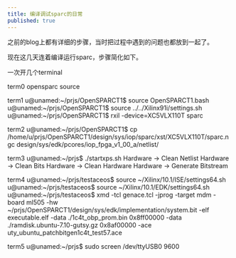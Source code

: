 ```yaml
---
title: 编译调试sparc的日常
published: true
---
```


之前的blog上都有详细的步骤，当时把过程中遇到的问题也都放到一起了。

现在这几天连着编译运行sparc，步骤简化如下。



一次开几个terminal

term0 
opensparc source

term1
u@unamed:~/prjs/OpenSPARCT1$ source OpenSPARCT1.bash 
u@unamed:~/prjs/OpenSPARCT1$ source ../../Xilinx91i/settings.sh 
u@unamed:~/prjs/OpenSPARCT1$ rxil -device=XC5VLX110T sparc

term2
u@unamed:~/prjs/OpenSPARCT1$ cp /home/u/prjs/OpenSPARCT1/design/sys/iop/sparc/xst/XC5VLX110T/sparc.ngc design/sys/edk/pcores/iop_fpga_v1_00_a/netlist/

term3
u@unamed:~/prjs$ ./startxps.sh
Hardware -> Clean Netlist
Hardware -> Clean Bits
Hardware -> Clean Hardware
Hardware -> Generate Bitstream

term4
u@unamed:~/prjs/testaceos$ source ~/Xilinx/10.1/ISE/settings64.sh
u@unamed:~/prjs/testaceos$ source ~/Xilinx/10.1/EDK/settings64.sh
u@unamed:~/prjs/testaceos$ xmd -tcl genace.tcl -jprog -target mdm -board ml505 -hw ~/prjs/OpenSPARCT1/design/sys/edk/implementation/system.bit -elf executable.elf -data ./1c4t_obp_prom.bin 0x8ff00000 -data ./ramdisk.ubuntu-7.10-gutsy.gz 0x8af00000 -ace uty_ubuntu_patchbitgen1c4t_test57.ace

term5
u@unamed:~/prjs$ sudo screen /dev/ttyUSB0 9600
